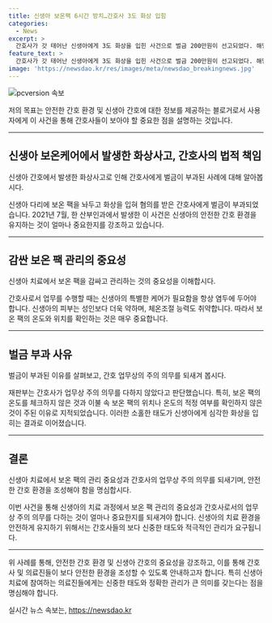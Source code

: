 ```yaml
---
title: 신생아 보온팩 6시간 방치…간호사 3도 화상 입힘
categories:
  - News
excerpt: >
  간호사가 갓 태어난 신생아에게 3도 화상을 입힌 사건으로 벌금 200만원이 선고되었다. 해당 간호사는 보온 팩을 이용하여 신생아를 방치한 결과 발생한 사고로 비난받았으며, 재판부는 업무상 과실을 인정했다. 간호사는 신생아의 보온 팩 온도를 확인하지 않고, 업무상 주의의무를 다하지 않았다는 지적을 받았으며, 이 사고를 예방할 수 있는 조치를 취하지 않았다는 점을 지적받았다. 피해자에 대한 위자료와 치료비가 이미 지급되었고, 피고인의 처벌 전력 부재, 병원의 계획성 등을 고려하여 벌금형이 선고되었다.
feature_text: >
  간호사가 갓 태어난 신생아에게 3도 화상을 입힌 사건으로 벌금 200만원이 선고되었다. 해당 간호사는 보온 팩을 이용하여 신생아를 방치한 결과 발생한 사고로 비난받았으며, 재판부는 업무상 과실을 인정했다. 간호사는 신생아의 보온 팩 온도를 확인하지 않고, 업무상 주의의무를 다하지 않았다는 지적을 받았으며, 이 사고를 예방할 수 있는 조치를 취하지 않았다는 점을 지적받았다. 피해자에 대한 위자료와 치료비가 이미 지급되었고, 피고인의 처벌 전력 부재, 병원의 계획성 등을 고려하여 벌금형이 선고되었다.
image: 'https://newsdao.kr/res/images/meta/newsdao_breakingnews.jpg'
---
```


<p><img src="https://newsdao.kr/res/images/meta/newsdao_breakingnews.jpg" alt="pcversion 속보" /></p>

<p>저의 목표는 안전한 간호 환경 및 신생아 간호에 대한 정보를 제공하는 블로거로서 사용자에게 이 사건을 통해 간호사들이 보아야 할 중요한 점을 설명하는 것입니다.</p>

<hr />

<h2 data-ke-size="size26">신생아 보온케어에서 발생한 화상사고, 간호사의 법적 책임</h2>

<p data-ke-size="size16">신생아 간호에서 발생한 화상사고로 인해 간호사에게 벌금이 부과된 사례에 대해 알아봅시다.</p>

<p>신생아 다리에 보온 팩을 놔두고 화상을 입혀 혐의를 받은 간호사에게 벌금이 부과되었습니다. 2021년 7월, 한 산부인과에서 발생한 이 사건은 신생아의 안전한 간호 환경을 유지하는 것이 얼마나 중요한지를 강조하고 있습니다.</p>

<hr />

<h2 data-ke-size="size26">감싼 보온 팩 관리의 중요성</h2>

<p data-ke-size="size16">신생아 치료에서 보온 팩을 감싸고 관리하는 것의 중요성을 이해합시다.</p>

<p>간호사로서 업무를 수행할 때는 신생아의 특별한 케어가 필요함을 항상 염두에 두어야 합니다. 신생아의 피부는 성인보다 더욱 약하며, 체온조절 능력도 취약합니다. 따라서 보온 팩의 온도와 위치를 확인하는 것은 매우 중요합니다.</p>

<hr />

<h2 data-ke-size="size26">벌금 부과 사유</h2>

<p data-ke-size="size16">벌금이 부과된 이유를 살펴보고, 간호 업무상의 주의 의무를 되새겨 봅시다.</p>

<p>재판부는 간호사가 업무상 주의 의무를 다하지 않았다고 판단했습니다. 특히, 보온 팩의 온도를 체크하지 않은 것과 이불 속 보온 팩의 위치나 온도의 적정 여부를 확인하지 않은 것이 주된 이유로 지적되었습니다. 이러한 소홀한 태도가 신생아에게 심각한 화상을 입히는 결과로 이어졌습니다.</p>

<hr />

<h2 data-ke-size="size26">결론</h2>

<p data-ke-size="size16">신생아 치료에서 보온 팩의 관리 중요성과 간호사의 업무상 주의 의무를 되새기며, 안전한 간호 환경을 조성해야 함을 명심합시다.</p>

<p>이번 사건을 통해 신생아의 치료 과정에서 보온 팩 관리의 중요성과 간호사로서의 업무상 주의 의무를 다하는 것이 얼마나 중요한지를 되새겨야 합니다. 신생아의 치료 환경을 안전하게 유지하기 위해서는 간호사들의 보다 신중한 태도와 적극적인 관리가 요구됩니다.</p>

<hr />

<p>위 사례를 통해, 안전한 간호 환경 및 신생아 간호의 중요성을 강조하고, 이를 통해 간호사 및 의료진들이 보다 안전한 환경을 조성할 수 있도록 안내하고자 합니다. 특히 신생아 치료에 참여하는 의료진들에게는 신중한 태도와 정확한 관리가 큰 의미를 갖는다는 점을 명심해야 합니다.</p>
실시간 뉴스 속보는, <a href="https://newsdao.kr" rel="dofollow">https://newsdao.kr</a>


